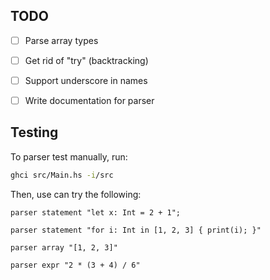 ## TODO

- [ ] Parse array types
- [ ] Get rid of "try" (backtracking)
- [ ] Support underscore in names
- [ ] Write documentation for parser


## Testing

To parser test manually, run:

```bash
ghci src/Main.hs -i/src
```

Then, use can try the following:

```
parser statement "let x: Int = 2 + 1";

parser statement "for i: Int in [1, 2, 3] { print(i); }"

parser array "[1, 2, 3]"

parser expr "2 * (3 + 4) / 6"
```